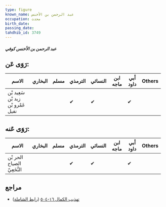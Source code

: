 ```yaml
---
type: figure
known_name: عبد الرحمن بن الأخنس
occupation: محدث
birth_date:
passing_date:
tahdhib_id: 3749
---
```

##### عبد الرحمن بن الأخنس كوفي

## رَوَى عَن:
| الاسم                              | البخاري | مسلم | الترمذي | النسائي | ابن ماجه | أبي داود | Others |
| ---------------------------------- | ------- | ---- | ------- | ------- | -------- | -------- | ------ |
| سَعِيد بْن زيد بْن عَمْرو بْن نفيل |         |      | ✔       | ✔       |          | ✔        |        |
## رَوَى عَنه:
| الاسم                       | البخاري | مسلم | الترمذي | النسائي | ابن ماجه | أبي داود | Others |
| --------------------------- | ------- | ---- | ------- | ------- | -------- | -------- | ------ |
| الحر بْن الصياح النَّخَعِيّ |         |      | ✔       | ✔       |          | ✔        |        |
## مراجع
- [تهذيب الكمال ١٦-٥٠٤](obsidian://open?vault=Tahdhib-al-Kamal&file=Figures/٣٧٤٩-عبد%20الرحمن%20بن%20الأخنس%20كوفي) ([رابط الشاملة](https://shamela.ws/book/3722/8497))